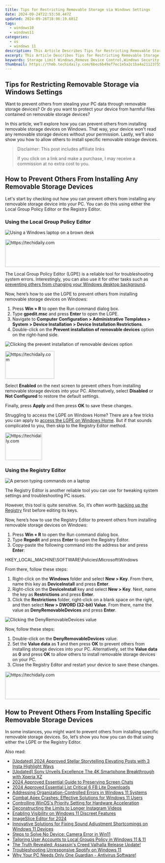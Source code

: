 ```yaml
---
title: Tips for Restricting Removable Storage via Windows Settings
date: 2024-09-24T22:53:50.447Z
updated: 2024-09-26T18:06:19.601Z
tags:
  - windows10
  - windows11
categories:
  - os
  - windows 11
description: This Article Describes Tips for Restricting Removable Storage via Windows Settings
excerpt: This Article Describes Tips for Restricting Removable Storage via Windows Settings
keywords: Storage Limit Windows,Remove Device Control,Windows Security Tip,USB Accessibility Lock,Data Privacy Windows,Restrict Removable Storage,Secure Devices WIndows
thumbnail: https://thmb.techidaily.com/6bec6b49ef7ec1e5a2c1ba4a21123755124d462c63be6599c5bbe4007fea7d1f.jpg
---
```


## Tips for Restricting Removable Storage via Windows Settings

 Want to prevent others from stealing your PC data through removable storage devices? Or do you want to protect your device from harmful files contained on removable storage devices?

 In this article, we’ll explore how you can prevent others from installing removable storage devices on Windows. That way, your device won't read any removable storage devices without your permission. Lastly, we’ll also show you how to allow others to install specific removable storage devices.

>  Disclaimer: This post includes affiliate links
>
>  If you click on a link and make a purchase, I may receive a commission at no extra cost to you.
>

## How to Prevent Others From Installing Any Removable Storage Devices

 Let's start by checking out how you can prevent others from installing any removable storage device into your PC. You can do this using either the Local Group Policy Editor or the Registry Editor.

### Using the Local Group Policy Editor

![Using a Windows laptop on a brown desk](https://static1.makeuseofimages.com/wordpress/wp-content/uploads/2022/08/Using-a-Windows-laptop-on-a-brown-desk.jpg)

<!-- affiliate ads begin -->
<a href="https://appsumo.8odi.net/c/5597632/2082535/7443" target="_top" id="2082535">
  <img src="//a.impactradius-go.com/display-ad/7443-2082535" border="0" alt="https://techidaily.com" width="728" height="90"/>
</a>
<img height="0" width="0" src="https://appsumo.8odi.net/i/5597632/2082535/7443" style="position:absolute;visibility:hidden;" border="0" />
<!-- affiliate ads end -->

 The Local Group Policy Editor (LGPE) is a reliable tool for troubleshooting system errors. Interestingly, you can also use it for other tasks such as [preventing others from changing your Windows desktop background](https://www.makeuseof.com/stop-others-change-windows-desktop-background/).

 Now, here’s how to use the LGPE to prevent others from installing removable storage devices on Windows:

1. Press **Win + R** to open the Run command dialog box.
2. Type **gpedit.msc** and press **Enter** to open the LGPE.
3. Navigate to **Computer Configuration > Administrative Templates > System > Device Installation > Device Installation Restrictions**.
4. Double-click on the **Prevent installation of removable devices** option on the right-hand side.

![Clicking the prevent installation of removable devices option](https://static1.makeuseofimages.com/wordpress/wp-content/uploads/2022/11/Clicking-the-prevent-installation-of-removable-devices-option.jpg)

<!-- affiliate ads begin -->
<a href="https://aligracehair.sjv.io/c/5597632/2135352/19272" target="_top" id="2135352">
  <img src="//a.impactradius-go.com/display-ad/19272-2135352" border="0" alt="https://techidaily.com" width="160" height="90"/>
</a>
<img height="0" width="0" src="https://aligracehair.sjv.io/i/5597632/2135352/19272" style="position:absolute;visibility:hidden;" border="0" />
<!-- affiliate ads end -->

 Select **Enabled** on the next screen to prevent others from installing removable storage devices into your PC. Alternatively, select **Disabled** or **Not Configured** to restore the default settings.

 Finally, press **Apply** and then press **OK** to save these changes.

 Struggling to access the LGPE on Windows Home? There are a few tricks you can apply to [access the LGPE on Windows Home](https://www.makeuseof.com/tag/access-group-policy-editor-even-windows-home-settings-try/). But if that sounds complicated to you, then skip to the Registry Editor method.

<!-- affiliate ads begin -->
<a href="https://aligracehair.sjv.io/c/5597632/2135350/19272" target="_top" id="2135350">
  <img src="//a.impactradius-go.com/display-ad/19272-2135350" border="0" alt="https://techidaily.com" width="120" height="90"/>
</a>
<img height="0" width="0" src="https://aligracehair.sjv.io/i/5597632/2135350/19272" style="position:absolute;visibility:hidden;" border="0" />
<!-- affiliate ads end -->

### Using the Registry Editor

![A person typing commands on a laptop](https://static1.makeuseofimages.com/wordpress/wp-content/uploads/2022/08/A-person-typing-commands-on-a-laptop.jpg)

 The Registry Editor is another reliable tool you can use for tweaking system settings and troubleshooting PC issues.

 However, this tool is quite sensitive. So, it’s often worth [backing up the Registry](https://www.makeuseof.com/tag/backup-restore-windows-registry/) first before editing its keys.

 Now, here’s how to use the Registry Editor to prevent others from installing removable storage devices on Windows:

1. Press **Win + R** to open the Run command dialog box.
2. Type **Regedit** and press **Enter** to open the Registry Editor.
3. Copy-paste the following command into the address bar and press **Enter**:

HKEY_LOCAL_MACHINE\SOFTWARE\Policies\Microsoft\Windows

 From there, follow these steps:

1. Right-click on the **Windows** folder and select **New > Key**. From there, name this key as **DeviceInstall** and press **Enter**.
2. Right-click on the **DeviceInstall** key and select **New > Key**. Next, name the key as **Restrictions** and press **Enter**.
3. Click the **Restrictions** folder, right-click on a blank space on the right, and then select **New > DWORD (32-bit) Value**. From there, name the value as **DenyRemovableDevices** and press **Enter**.

![Clicking the DenyRemovableDevices value](https://static1.makeuseofimages.com/wordpress/wp-content/uploads/2022/11/Clicking-the-DenyRemovableDevices-value.jpg)

 Now, follow these steps:

1. Double-click on the **DenyRemovableDevices** value.
2. Set the **Value data** as **1** and then press **OK** to prevent others from installing storage devices into your PC. Alternatively, set the **Value data** as **0** and press **OK** to allow others to install removable storage devices on your PC.
3. Close the Registry Editor and restart your device to save these changes.

<!-- affiliate ads begin -->
<a href="https://appsumo.8odi.net/c/5597632/2144284/7443" target="_top" id="2144284">
  <img src="//a.impactradius-go.com/display-ad/7443-2144284" border="0" alt="https://techidaily.com" width="728" height="90"/>
</a>
<img height="0" width="0" src="https://appsumo.8odi.net/i/5597632/2144284/7443" style="position:absolute;visibility:hidden;" border="0" />
<!-- affiliate ads end -->

## How to Prevent Others From Installing Specific Removable Storage Devices

 In some instances, you might want to prevent others from installing specific removable storage devices. So, let’s show you how you can do that using either the LGPE or the Registry Editor.

<ins class="adsbygoogle"
     style="display:block"
     data-ad-format="autorelaxed"
     data-ad-client="ca-pub-7571918770474297"
     data-ad-slot="1223367746"></ins>

<ins class="adsbygoogle"
     style="display:block"
     data-ad-client="ca-pub-7571918770474297"
     data-ad-slot="8358498916"
     data-ad-format="auto"
     data-full-width-responsive="true"></ins>

<span class="atpl-alsoreadstyle">Also read:</span>
<div><ul>
<li><a href="https://instagram-video-files.techidaily.com/updated-2024-approved-stellar-storytelling-elevating-posts-with-3-insta-highlight-ways/"><u>[Updated] 2024 Approved Stellar Storytelling Elevating Posts with 3 Insta Highlight Ways</u></a></li>
<li><a href="https://fox-friendly.techidaily.com/updated-sony-unveils-excellence-the-4k-smartphone-breakthrough-with-xperia-xz/"><u>[Updated] Sony Unveils Excellence The 4K Smartphone Breakthrough with Xperia XZ</u></a></li>
<li><a href="https://desktop-recording.techidaily.com/2024-approved-essential-guide-to-preserving-screen-chats/"><u>2024 Approved Essential Guide to Preserving Screen Chats</u></a></li>
<li><a href="https://facebook-videos.techidaily.com/2024-approved-essential-list-critical-6-fb-lite-downloads/"><u>2024 Approved Essential List Critical 6 FB Lite Downloads</u></a></li>
<li><a href="https://windows11.techidaily.com/addressing-organization-controlled-errors-in-windows-11-systems/"><u>Addressing Organization-Controlled Errors in Windows 11 Systems</u></a></li>
<li><a href="https://windows11.techidaily.com/combat-apex-crashes-effective-solutions-for-windows-11-users/"><u>Combat Apex Crashes: Effective Solutions for Windows 11 Users</u></a></li>
<li><a href="https://windows11.techidaily.com/controlling-winoss-priority-setting-for-hardware-acceleration/"><u>Controlling WinOS's Priority Setting for Hardware Acceleration</u></a></li>
<li><a href="https://instagram-video-recordings.techidaily.com/deconstructing-the-limits-to-longer-instagram-videos/"><u>Deconstructing the Limits to Longer Instagram Videos</u></a></li>
<li><a href="https://win11.techidaily.com/enabling-visibility-on-windows-11-discreet-features/"><u>Enabling Visibility on Windows 11 Discreet Features</u></a></li>
<li><a href="https://youtube-stream.techidaily.com/imageslice-editor-for-2024/"><u>ImageSlice Editor for 2024</u></a></li>
<li><a href="https://win-howtos.techidaily.com/innovative-solutions-for-fixing-sound-adjustment-shortcomings-on-windows-11-devices/"><u>Innovative Solutions for Fixing Sound Adjustment Shortcomings on Windows 11 Devices</u></a></li>
<li><a href="https://windows11.techidaily.com/steps-to-solve-no-device-camera-error-in-win11/"><u>Steps to Solve No Device: Camera Error in Win11</u></a></li>
<li><a href="https://windows11.techidaily.com/tailoring-user-accounts-to-local-groups-policy-in-windows-11-and-11/"><u>Tailoring User Accounts to Local Groups Policy in Windows 11 & 11</u></a></li>
<li><a href="https://program-issues.techidaily.com/1723012296040-the-truth-revealed-assassins-creed-valhalla-release-update/"><u>The Truth Revealed: Assassin's Creed Valhalla Release Update!</u></a></li>
<li><a href="https://windows11.techidaily.com/troubleshooting-unresponsive-spotify-on-windows-11/"><u>Troubleshooting Unresponsive Spotify on Windows 11</u></a></li>
<li><a href="https://windows11.techidaily.com/1719346558796-why-your-pc-needs-only-one-guardian-antivirus-software/"><u>Why Your PC Needs Only One Guardian - Antivirus Software!</u></a></li>
</ul></div>

